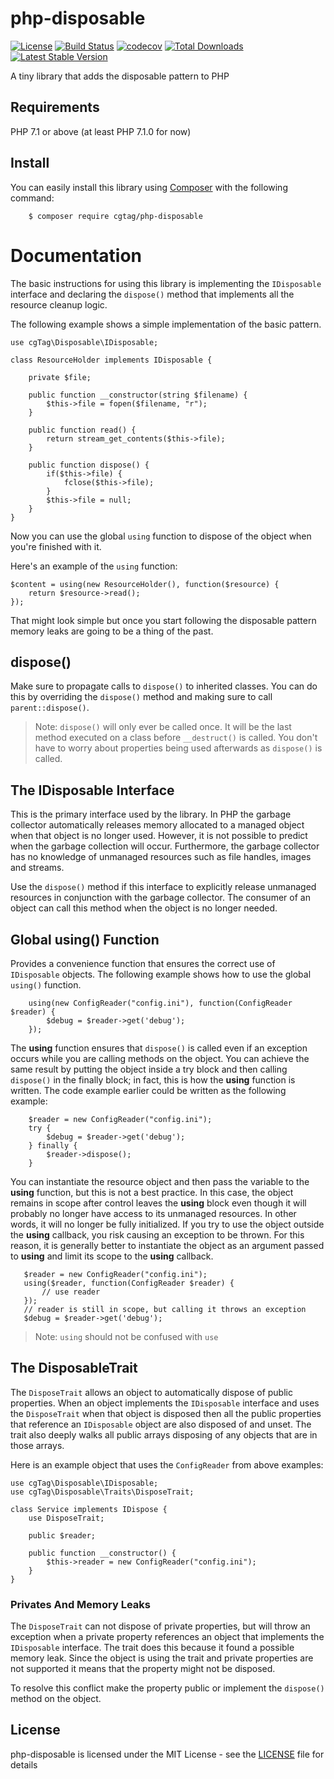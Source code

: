# php-disposable

[![License](https://poser.pugx.org/cgtag/php-disposable/license)](https://packagist.org/packages/cgtag/php-disposable)
[![Build Status](https://travis-ci.org/cgTag/php-disposable.svg?branch=master)](https://travis-ci.org/cgTag/php-disposable)
[![codecov](https://codecov.io/gh/cgTag/php-disposable/branch/master/graph/badge.svg)](https://codecov.io/gh/cgTag/php-disposable)
[![Total Downloads](https://poser.pugx.org/cgtag/php-disposable/downloads)](https://packagist.org/packages/cgtag/php-disposable)
[![Latest Stable Version](https://poser.pugx.org/cgtag/php-disposable/v/stable)](https://packagist.org/packages/cgtag/php-disposable)

A tiny library that adds the disposable pattern to PHP

## Requirements
PHP 7.1 or above (at least PHP 7.1.0 for now)

## Install

You can easily install this library using [Composer](https://getcomposer.org/) with the following command:

```
    $ composer require cgtag/php-disposable
```

# Documentation
The basic instructions for using this library is implementing the `IDisposable` interface and
declaring the `dispose()` method that implements all the resource cleanup logic.

The following example shows a simple implementation of the basic pattern.

```
use cgTag\Disposable\IDisposable;

class ResourceHolder implements IDisposable {
    
    private $file;
    
    public function __constructor(string $filename) {
        $this->file = fopen($filename, "r");
    }
    
    public function read() {
        return stream_get_contents($this->file);
    }
    
    public function dispose() {
        if($this->file) {
            fclose($this->file);
        }
        $this->file = null;
    }
}
```
Now you can use the global `using` function to dispose of the object when you're
finished with it.

Here's an example of the `using` function:

```
$content = using(new ResourceHolder(), function($resource) {
    return $resource->read();
});
```

That might look simple but once you start following the disposable pattern memory leaks are
going to be a thing of the past.

## dispose()

Make sure to propagate calls to `dispose()` to inherited classes. You can do this by
overriding the `dispose()` method and making sure to call `parent::dispose()`.

> Note: `dispose()` will only ever be called once. It will be the last method executed on a class before `__destruct()`
is called. You don't have to worry about properties being used afterwards as `dispose()` is
called.

## The IDisposable Interface
This is the primary interface used by the library. In PHP the garbage collector automatically releases
memory allocated to a managed object when that object is no longer used. However, it is not possible
to predict when the garbage collection will occur. Furthermore, the garbage collector has no knowledge
of unmanaged resources such as file handles, images and streams.

Use the `dispose()` method if this interface to explicitly release unmanaged resources in conjunction
with the garbage collector. The consumer of an object can call this method when the object is no
longer needed.

## Global using() Function
Provides a convenience function that ensures the correct use of `IDisposable` objects. The following
example shows how to use the global `using()` function.

```
    using(new ConfigReader("config.ini"), function(ConfigReader $reader) {
        $debug = $reader->get('debug');
    });
```

The **using** function ensures that `dispose()` is called even if an exception occurs while you are
calling methods on the object. You can achieve the same result by putting the object inside a try
block and then calling `dispose()` in the finally block; in fact, this is how the **using** function
is written. The code example earlier could be written as the following example:

```
    $reader = new ConfigReader("config.ini");
    try {
        $debug = $reader->get('debug');
    } finally {
        $reader->dispose();
    }
```

You can instantiate the resource object and then pass the variable to the **using** function, but this
is not a best practice. In this case, the object remains in scope after control leaves the **using**
block even though it will probably no longer have access to its unmanaged resources. In other words, it
will no longer be fully initialized. If you try to use the object outside the **using** callback, you risk
causing an exception to be thrown. For this reason, it is generally better to instantiate the object as an
argument passed to **using** and limit its scope to the **using** callback.

 ```
    $reader = new ConfigReader("config.ini");
    using($reader, function(ConfigReader $reader) {
        // use reader
    });
    // reader is still in scope, but calling it throws an exception
    $debug = $reader->get('debug');
 ```

> Note: `using` should not be confused with `use`

## The DisposableTrait
The `DisposeTrait` allows an object to automatically dispose of public properties. When an object implements
the `IDisposable` interface and uses the `DisposeTrait` when that object is disposed then all the public properties
that reference an `IDisposable` object are also disposed of and unset. The trait also deeply walks all public arrays
disposing of any objects that are in those arrays.

Here is an example object that uses the `ConfigReader` from above examples:

```
use cgTag\Disposable\IDisposable;
use cgTag\Disposable\Traits\DisposeTrait;

class Service implements IDispose {
    use DisposeTrait;
    
    public $reader;
    
    public function __constructor() {
        $this->reader = new ConfigReader("config.ini");
    }
}
```

### Privates And Memory Leaks
The `DisposeTrait` can not dispose of private properties, but will throw an exception when a private property
references an object that implements the `IDisposable` interface. The trait does this because it found a possible
memory leak. Since the object is using the trait and private properties are not supported it means that the property
might not be disposed.

To resolve this conflict make the property public or implement the `dispose()` method on the object.

##  License
php-disposable is licensed under the MIT License - see the [LICENSE](LICENSE) file for details
